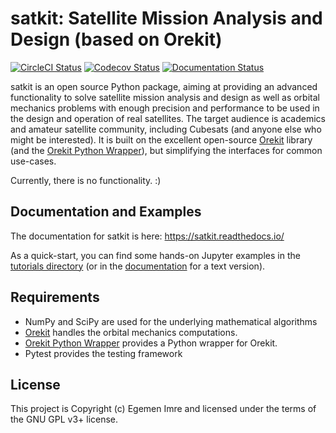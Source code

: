 # satkit: Satellite Mission Analysis and Design (based on Orekit)

[![CircleCI Status](https://img.shields.io/circleci/build/github/egemenimre/satkit/master?logo=circleci&label=CircleCI)](https://circleci.com/gh/egemenimre/satkit)
[![Codecov Status](https://codecov.io/gh/egemenimre/satkit/branch/master/graph/badge.svg)](https://codecov.io/gh/egemenimre/satkit)
[![Documentation Status](https://readthedocs.org/projects/satkit/badge/?version=latest)](https://satkit.readthedocs.io/en/latest/?badge=latest)

satkit is an open source Python package, aiming at providing an advanced functionality to solve satellite mission analysis and design as well as orbital mechanics problems with enough precision and performance to be used in the design and operation of real satellites. The target audience is academics and amateur satellite community, including Cubesats (and anyone else who might be interested). It is built on the excellent open-source [Orekit](https://www.orekit.org) library (and the [Orekit Python Wrapper](https://gitlab.orekit.org/orekit-labs/python-wrapper)), but simplifying the interfaces for common use-cases.

Currently, there is no functionality. :)

## Documentation and Examples

The documentation for satkit is here: <https://satkit.readthedocs.io/>

As a quick-start, you can find some hands-on Jupyter examples in the [tutorials directory](https://github.com/egemenimre/satkit/tree/master/docs/tutorials) (or in the [documentation](https://satkit.readthedocs.io/en/latest/tutorials.html) for a text version).


[//]: # (## Installing satkit)

[//]: # ()
[//]: # (The satkit package is on [PyPI]&#40;https://pypi.org/project/satkit/&#41; and you can install it simply by running:)

[//]: # ()
[//]: # (    pip install satkit)

[//]: # ()
[//]: # (You can also install it via [conda-forge]&#40;https://github.com/conda-forge/satkit-feedstock&#41;:)

[//]: # ()
[//]: # (    conda install -c conda-forge satkit)

[//]: # ()
[//]: # (Do not install `satkit` using `sudo`.)

[//]: # ()
[//]: # (You can find the source code on GitHub: <https://github.com/egemenimre/satkit>)


## Requirements

-   NumPy and SciPy are used for the underlying mathematical algorithms
-   [Orekit](https://www.orekit.org) handles the orbital mechanics computations.
-   [Orekit Python Wrapper](https://gitlab.orekit.org/orekit-labs/python-wrapper) provides a Python wrapper for Orekit.
-   Pytest provides the testing framework


## License

This project is Copyright (c) Egemen Imre and licensed under the terms of the GNU GPL v3+ license.

